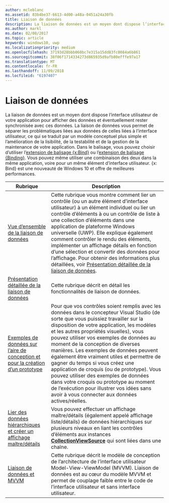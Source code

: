 ```yaml
---
author: mcleblanc
ms.assetid: 83b4be37-6613-4d00-a48a-0451a24a30fb
title: Liaison de données
description: La liaison de données est un moyen dont dispose l’interface utilisateur de votre application pour afficher des données et éventuellement rester synchronisée avec ces données.
ms.author: markl
ms.date: 02/08/2017
ms.topic: article
keywords: windows10, uwp
ms.localizationpriority: medium
ms.openlocfilehash: 37193d28bbb060bc7e315a15dd83fc0084a6b861
ms.sourcegitcommit: 38f06f1714334273d865935d9afb80efffe97a17
ms.translationtype: MT
ms.contentlocale: fr-FR
ms.lasthandoff: 11/09/2018
ms.locfileid: "6197407"
---
```

# <a name="data-binding"></a>Liaison de données

La liaison de données est un moyen dont dispose l’interface utilisateur de votre application pour afficher des données et éventuellement rester synchronisée avec ces données. La liaison de données vous permet de séparer les problématiques liées aux données de celles liées à l’interface utilisateur, ce qui se traduit par un modèle conceptuel plus simple et l’amélioration de la lisibilité, de la testabilité et de la gestion de la maintenance de votre application. Dans le balisage, vous pouvez choisir d’utiliser l’[extension de balisage {x:Bind}](https://msdn.microsoft.com/library/windows/apps/Mt204783) ou l’[extension de balisage {Binding}](https://msdn.microsoft.com/library/windows/apps/Mt204782). Vous pouvez même utiliser une combinaison des deux dans la même application, voire pour un même élément d’interface utilisateur. {x: Bind} est une nouveauté de Windows 10 et offre de meilleures performances.

| Rubrique | Description |
|-------|-------------|
| [Vue d’ensemble de la liaison de données](data-binding-quickstart.md) | Cette rubrique vous montre comment lier un contrôle (ou un autre élément d’interface utilisateur) à un élément individuel ou lier un contrôle d’éléments à ou un contrôle de liste à une collection d’éléments dans une application de plateforme Windows universelle (UWP). Elle explique également comment contrôler le rendu des éléments, implémenter un affichage détails en fonction d’une sélection et convertir des données pour l’affichage. Pour obtenir des informations plus détaillées, voir [Présentation détaillée de la liaison de données](data-binding-in-depth.md). | 
| [Présentation détaillée de la liaison de données](data-binding-in-depth.md) | Cette rubrique décrit en détail les fonctionnalités de liaison de données. |
| [Exemples de données sur l’aire de conception et pour la création d’un prototype](displaying-data-in-the-designer.md) | Pour que vos contrôles soient remplis avec les données dans le concepteur Visual Studio (de sorte que vous puissiez travailler sur la disposition de votre application, les modèles et les autres propriétés visuelles), vous pouvez utiliser vos exemples de données au moment de la conception de diverses manières. Les exemples de données peuvent également être vraiment utiles et permettre de gagner du temps si vous créez une application de croquis (ou de prototype). Vous pouvez utiliser des exemples de données dans votre croquis ou prototype au moment de l’exécution pour illustrer vos idées sans avoir à vous connecter aux données actives/réelles. |
| [Lier des données hiérarchiques et créer un affichage maître/détails](how-to-bind-to-hierarchical-data-and-create-a-master-details-view.md) | Vous pouvez effectuer un affichage maître/détails (également appelé affichage liste/détails) de données hiérarchiques sur plusieurs niveaux en liant les contrôles d’éléments aux instances [<strong>CollectionViewSource</strong>](https://msdn.microsoft.com/library/windows/apps/BR209833) qui sont liées dans une chaîne. |
| [Liaison de données et MVVM](data-binding-and-mvvm.md) | Cette rubrique décrit le modèle de conception de l’architecture de l’interface utilisateur Model-View-ViewModel (MVVM). Liaison de données est au cœur du modèle MVVM et permet de couplage faible entre le code de l’interface utilisateur et sans interface utilisateur. |

